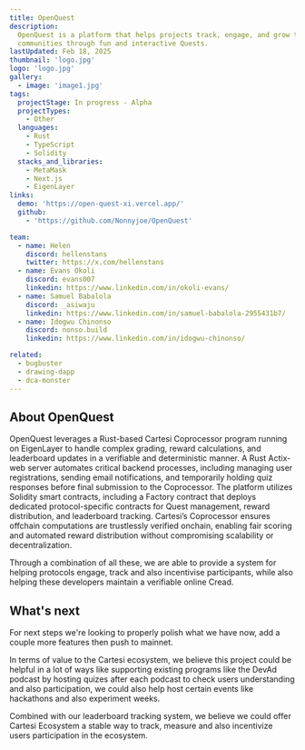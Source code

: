```yaml
---
title: OpenQuest
description:
  OpenQuest is a platform that helps projects track, engage, and grow their
  communities through fun and interactive Quests.
lastUpdated: Feb 18, 2025
thumbnail: 'logo.jpg'
logo: 'logo.jpg'
gallery:
  - image: 'image1.jpg'
tags:
  projectStage: In progress - Alpha
  projectTypes:
    - Other
  languages:
    - Rust
    - TypeScript
    - Solidity
  stacks_and_libraries:
    - MetaMask
    - Next.js
    - EigenLayer
links:
  demo: 'https://open-quest-xi.vercel.app/'
  github:
    - 'https://github.com/Nonnyjoe/OpenQuest'

team:
  - name: Helen
    discord: hellenstans
    twitter: https://x.com/hellenstans
  - name: Evans Okoli
    discord: evans007
    linkedin: https://www.linkedin.com/in/okoli-evans/
  - name: Samuel Babalola
    discord: _asiwaju
    linkedin: https://www.linkedin.com/in/samuel-babalola-2955431b7/
  - name: Idogwu Chinonso
    discord: nonso.build
    linkedin: https://www.linkedin.com/in/idogwu-chinonso/

related:
  - bugbuster
  - drawing-dapp
  - dca-monster
---
```


## About OpenQuest

OpenQuest leverages a Rust-based Cartesi Coprocessor program running on
EigenLayer to handle complex grading, reward calculations, and leaderboard
updates in a verifiable and deterministic manner. A Rust Actix-web server
automates critical backend processes, including managing user registrations,
sending email notifications, and temporarily holding quiz responses before final
submission to the Coprocessor. The platform utilizes Solidity smart contracts,
including a Factory contract that deploys dedicated protocol-specific contracts
for Quest management, reward distribution, and leaderboard tracking. Cartesi’s
Coprocessor ensures offchain computations are trustlessly verified onchain,
enabling fair scoring and automated reward distribution without compromising
scalability or decentralization.

Through a combination of all these, we are able to provide a system for helping
protocols engage, track and also incentivise participants, while also helping
these developers maintain a verifiable online Cread.

## What's next

For next steps we're looking to properly polish what we have now, add a couple
more features then push to mainnet.

In terms of value to the Cartesi ecosystem, we believe this project could be
helpful in a lot of ways like supporting existing programs like the DevAd
podcast by hosting quizes after each podcast to check users understanding and
also participation, we could also help host certain events like hackathons and
also experiment weeks.

Combined with our leaderboard tracking system, we believe we could offer Cartesi
Ecosystem a stable way to track, measure and also incentivize users
participation in the ecosystem.
